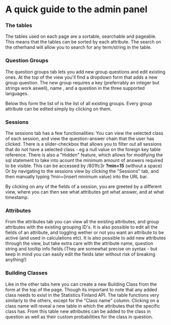 # A quick guide to the admin panel

### The tables

The tables used on each page are a sortable, searchable and pageable. This means that the tables can be sorted by each attribute. The search on the otherhand will allow you to search for any term/string in the table.


### Question Groups

The question groups tab lets you add new group questions and edit existing ones. At the top of the view you'll find a dropdown form that adds a new group question. The new group requires a key (preferrably an integer but strings work aswell), name , and a question in the three supported languages.

Below this form the list of is the list of all existing groups. Every group attribute can be edited simply by clicking on them.

### Sessions

The sessions tab has a few functionalities:
You can view the selected class of each session, and view the question-answer chain that the user has clicked.
There is a slider-checkbox that allows you to filter out all sessions that do not have a selected class - eg a null value on the foreign key table reference.
There is also a "Hidden" feature, which allows for modifying the sql statement to take into acount the minimum amount of answers required to be visible.
This can be accessed by <url of backend>/801fc3r __?min=15__ (without a space)
Or by navigating to the sessions view by clicking the "Sessions" tab, and then manually typing ?min=(insert minimum value) into the URL bar.

By clicking on any of the fields of a session, you are greeted by a different view, where you can then see what attributes got what answer, and at what timestamp.

### Attributes

From the attributes tab you can view all the existing attributes, and group attributes with the existing grouping ID's. It is also possible to edit all the fields of an attribute, and toggling wether or not you want an attribute to be active (and used in calculations etc).
It is also possible to add new attributes through the view, but take extra care with the attribute name, question string and tooltip info fields (They are somewhat precise on syntax - but keep in mind you can easily edit the fields later without risk of breaking anything!)

### Building Classes

Like in the other tabs here you can create a new Building Class from the form at the top of the page. Though its important to note that any added class needs to exist in the Statistics Finland API.
The table functions very similarly to the others, except for the "Class name" column. Clicking on a class name will reveal a new table in which the attributes that the specific class has. From this table new attributes can be added to the class in question as well as their custom probabilities for the class in question.